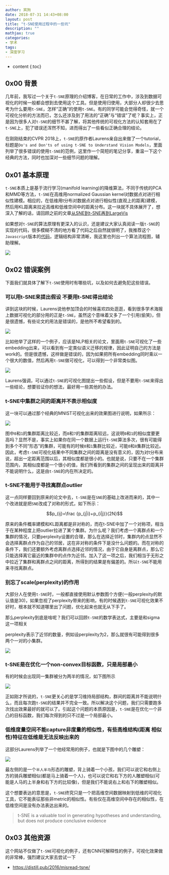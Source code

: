 ```yaml
---
author: 宾狗
date: 2018-07-31 14:43+08:00
layout: post
title: "t-SNE使用过程中的一些坑"
description: ""
mathjax: true
categories:
- 学术
tags:
- 深度学习
---
```


* content
{:toc}

## 0x00 背景

几年前，我写过一个关于`t-SNE`原理的介绍博客，在日常的工作中，涉及到数据可视化的时候一般都会想到去使用这个工具。但是使用归使用，大部分人却很少去思考为什么要用`t-SNE`，怎样“正确”的使用`t-SNE`。有的同学可能会觉得奇怪，就一个可视化分析的方法而已，怎么还涉及到了用法的“正确”与“错误”了呢？事实上，正是因为很多人对`t-SNE`的细节不甚了解，将其他传统的可视化方法的认知套用在了`t-SNE`上，犯了错误还浑然不知，进而得出了一些看似正确合理的结论。





在刚刚结束的CVPR 2018上，`t-SNE`的原作者Laurens亲自出来做了一个tutorial，标题是`Do's and Don'ts of using t-SNE to Understand Vision Models`，里面列举了很多错误的使用`t-SNE`的范例，这里作一个简短的笔记分享，重温一下这个经典的方法，同时也加深对一些细节问题的理解。

## 0x01 基本原理

`t-SNE`本质上是基于流行学习(manifold learning)的降维算法，不同于传统的PCA和MMD等方法，`t-SNE`在高维用normalized Gaussian kernel对数据点对进行相似性建模。相应的，在低维用t分布对数据点对进行相似性(直观上的距离)建模，然后用KL距离来拉近高维和低维空间中的距离分布。这一块就不具体展开了，想深入了解的话，请回顾之前的文章[从SNE到t-SNE再到LargeVis](https://bindog.github.io/blog/2016/06/04/from-sne-to-tsne-to-largevis/)

如果想对`t-SNE`的算法原理有更深入的认识，还是建议大家认真阅读一版`t-SNE`的实现的代码，很多模糊不清的地方看了代码之后自然就很明了，我推荐这个`Javascript`版本的[代码](https://github.com/karpathy/tsnejs)，逻辑结构非常清晰，我这里也列出一个算法流程图，辅助理解。

![](http://lc-cf2bfs1v.cn-n1.lcfile.com/9e05e2da252fb4e915fc.png)


## 0x02 错误案例

下面我们就具体了解下`t-SNE`使用时有哪些坑，以及如何去避免犯这些错误。

### 可以用t-SNE来提出假设 不要用t-SNE得出结论

讲到这块的时候，Laurens说他参加顶会的时候喜欢四处逛逛，看到很多学术海报上数据可视化的部分用的正是`t-SNE`，虽然这个意味着又多了一个引用(偷笑)，但是很遗憾，有些论文的用法是错误的，是他所不希望看到的。

![](http://lc-cf2bfs1v.cn-n1.lcfile.com/c67819b8907f4345675b.png)

比如他举了这样的一个例子，应该是NLP相关的论文，里面用`t-SNE`可视化了一些embedding出来，可以看到有一定类似语义迁移的规律，因此证明自己的方法是work的。但是很遗憾，这样做是错误的，因为如果把所有embedding同时乘以一个很大的数值，然后再用`t-SNE`做可视化，可以得到一个非常类似图。

![](http://lc-cf2bfs1v.cn-n1.lcfile.com/87a184b829c86a45f882.png)

Laurens强调，可以通过`t-SNE`的可视化图提出一些假设，但是不要用`t-SNE`来得出一些结论，想要验证你的想法，最好用一些其他的办法。

### t-SNE中集群之间的距离并不表示相似度

这一块可以通过那个经典的MNIST可视化出来的效果图进行说明，如果所示：

![](http://lc-cf2bfs1v.cn-n1.lcfile.com/0db2f0b939f5b2e39c53.png)

图中`0`和`1`的集群距离比较近，而`0`和`7`的集群距离较远，这说明`0`和`1`的相似度要更高吗？显然不是，事实上如果你在同一个数据上运行`t-SNE`算法多次，很有可能得到多个不同“形态”的集群，可能有的时候`0`和`1`集群比较近，可能`0`和`8`集群比较近。因此，考虑`t-SNE`可视化结果中不同集群之间的距离是没有意义的，因为对t分布来说，超出一定距离范围以后，其相似度都是很小的。也就是说，只要不在一个集群范围内，其相似度都是一个很小的值，我们所看到的集群之间的呈现出来的距离并不能说明什么，这是由`t-SNE`的内在所决定的。

### t-SNE不能用于寻找离群点outlier

这一点同样要回到原来的论文中去，`t-SNE`是在`SNE`的基础上改进而来的，其中一个改进就是把`SNE`改成了对称的形式，如下所示：

$$p_{ij}=\frac {p_{j|i}+p_{i|j}}{2N}$$

原来的条件概率建模和KL距离都是非对称的，而在t-SNE中加了一个对称项，相当于在某种程度上把outlier拉进了某个集群。为什么呢？我们考虑一个离群点和一个集群的情况，只要perplexity设置的合理，那么在选择近邻时，集群内的点显然不会选择离群点作为自己的邻居，这在非对称的条件下是没什么问题的。而在对称的条件下，我们还要额外考虑离群点选择近邻的情况，由于它自身是离群点，那么它只能选择离它最近的集群中的点作为近邻。加入了这一项之后，我们相当于无形之中拉近了集群和离群点之间的距离，所得到的结果是有偏差的。所以`t-SNE`不能用来寻找离群点。

### 别忘了scale(perplexity)的作用

大部分人在使用`t-SNE`时，一般都直接使用默认参数图个方便(一般perplexity的默认值是30)，如果忽视了perplexity带来的影响，有的时候遇到`t-SNE`可视化效果不好时，根本就不知道哪里出了问题，优化起来也就无从下手了。

那么perplexity到底是啥呢？我们可以回顾`t-SNE`的数学表达式，主要是和sigma这一项相关

perplexity表示了近邻的数量，例如设perplexity为2，那么就很有可能得到很多两个一对的小集群。

![](http://lc-cf2bfs1v.cn-n1.lcfile.com/4e21e0131a33873f427c.png)

### t-SNE是在优化一个non-convex目标函数，只是局部最小

有的时候会出现同一集群被分为两半的情况，如下图所示

![](http://lc-cf2bfs1v.cn-n1.lcfile.com/a6e29b6f8b6f30722e0e.png)

正如刚才所说的，`t-SNE`更关心的是学习维持局部结构，群间的距离并不能说明什么，而且每次跑`t-SNE`的结果并不完全一致。所以解决这个问题，我们只需要跑多次找出效果最好的就可以了。引起这个问题的本质原因是，`t-SNE`是在优化一个非凸的目标函数，我们每次得到的只不过是一个局部最小。

### 低维度量空间不能capture非度量的相似性，有些高维结构(距离 相似性)特征在低维是无法反映出来的

这部分Laurens列举了一个他经常用的例子，也就是下图中的几个雕塑：

![](http://lc-cf2bfs1v.cn-n1.lcfile.com/fe43cec22247459e7a2a.png)

最左侧的是一个`半人半马`形态的雕塑，背上骑着一个小孩，我们可以说它和右侧上方的骑兵雕塑相似(都是马上骑着一个人)，也可以说它和右下方的人雕塑相似(可能是人马的上半身和右下方的比较像)，但是我们不能说右上和右下的雕塑相似。

这个想要表达的意思是，`t-SNE`终究只是一个把高维空间数据映射到低维的可视化工具，它不能表征那些非metric的相似性。有些仅在高维空间中存在的相似性，在低维空间是没有办法表达出来的。


> t-SNE is a valuable tool in generating hypotheses and understanding, but does not produce conclusive evidence

## 0x03 其他资源

这个网站不仅做了`t-SNE`可视化的例子，还有CNN可解释性的例子，可视化效果做的非常棒，强烈建议大家去尝试一下

- https://distill.pub/2016/misread-tsne/